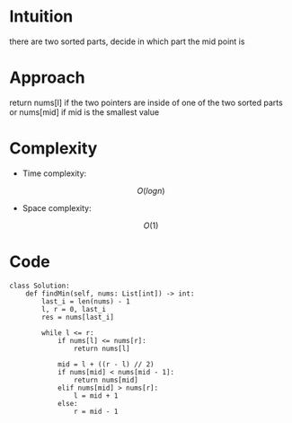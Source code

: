 # Intuition
<!-- Describe your first thoughts on how to solve this problem. -->
there are two sorted parts, decide in which part the mid point is

# Approach
<!-- Describe your approach to solving the problem. -->
return nums[l] if the two pointers are inside of one of the two sorted parts or nums[mid] if mid is the smallest value

# Complexity
- Time complexity:
<!-- Add your time complexity here, e.g. $$O(n)$$ -->
$$O(logn)$$
- Space complexity:
<!-- Add your space complexity here, e.g. $$O(n)$$ -->
$$O(1)$$ 
# Code
```
class Solution:
    def findMin(self, nums: List[int]) -> int:
        last_i = len(nums) - 1
        l, r = 0, last_i
        res = nums[last_i]

        while l <= r:
            if nums[l] <= nums[r]:
                return nums[l]
            
            mid = l + ((r - l) // 2)
            if nums[mid] < nums[mid - 1]:
                return nums[mid]
            elif nums[mid] > nums[r]:
                l = mid + 1
            else:
                r = mid - 1
```
